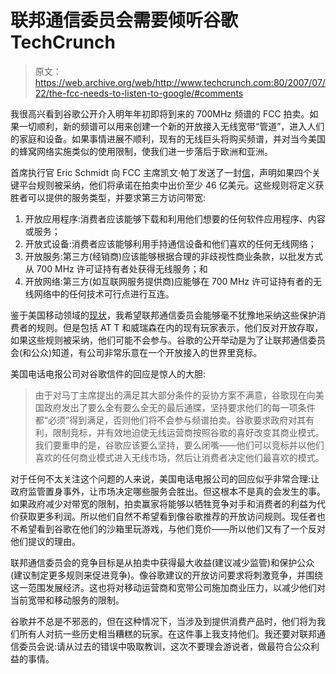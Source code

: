 # 联邦通信委员会需要倾听谷歌 TechCrunch

> 原文：<https://web.archive.org/web/http://www.techcrunch.com:80/2007/07/22/the-fcc-needs-to-listen-to-google/#comments>

我很高兴看到谷歌公开介入明年年初即将到来的 700MHz 频谱的 FCC 拍卖。如果一切顺利，新的频谱可以用来创建一个新的开放接入无线宽带“管道”，进入人们的家庭和设备。如果事情进展不顺利，现有的无线巨头将购买频谱，并对当今美国的蜂窝网络实施类似的使用限制，使我们进一步落后于欧洲和亚洲。

首席执行官 Eric Schmidt 向 FCC 主席凯文·帕丁发送了一封[信](https://web.archive.org/web/20230125031845/http://www.google.com/intl/en/press/pressrel/20070720_wireless.html)，声明如果四个关键平台规则被采纳，他们将承诺在拍卖中出价至少 46 亿美元。这些规则将定义获胜者可以提供的服务类型，并要求第三方访问带宽:

1.  开放应用程序:消费者应该能够下载和利用他们想要的任何软件应用程序、内容或服务；
2.  开放式设备:消费者应该能够利用手持通信设备和他们喜欢的任何无线网络；
3.  开放服务:第三方(经销商)应该能够根据合理的非歧视性商业条款，以批发方式从 700 MHz 许可证持有者处获得无线服务；和
4.  开放网络:第三方(如互联网服务提供商)应能够在 700 MHz 许可证持有者的无线网络中的任何技术可行点进行互连。

鉴于美国移动领域的[现状](https://web.archive.org/web/20230125031845/http://pogue.blogs.nytimes.com/2007/07/05/are-us-cellphone-carriers-calcified/)，我希望联邦通信委员会能够毫不犹豫地采纳这些保护消费者的规则。但是包括 AT T 和威瑞森在内的现有玩家表示，他们反对开放存取，如果这些规则被采纳，他们可能不会参与。谷歌的公开举动是为了让联邦通信委员会(和公众)知道，有公司非常乐意在一个开放接入的世界里竞标。

美国电话电报公司对谷歌信件的回应是惊人的大胆:

> 由于对马丁主席提出的满足其大部分条件的妥协方案不满意，谷歌现在向美国政府发出了要么全有要么全无的最后通牒，坚持要求他们的每一项条件都“必须”得到满足，否则他们将不会参与频谱拍卖。谷歌要求政府对其有利，限制竞标，并有效地迫使无线运营商按照谷歌的喜好改变其商业模式。我们要重申的是，谷歌应该要么坚持，要么闭嘴——他们可以竞标并以他们喜欢的任何商业模式进入无线市场，然后让消费者决定他们最喜欢的模式。

对于任何不太关注这个问题的人来说，美国电话电报公司的回应似乎非常合理:让政府监管置身事外，让市场决定哪些服务会胜出。但这根本不是真的会发生的事。如果政府减少对带宽的限制，拍卖赢家将能够以牺牲竞争对手和消费者的利益为代价获取更多利润。所以他们自然不希望看到像谷歌推荐的开放访问规则。现任者也不希望看到谷歌在他们的沙箱里玩游戏，与他们竞价——所以他们又有了一个反对他们提议的理由。

联邦通信委员会的竞争目标是从拍卖中获得最大收益(建议减少监管)和保护公众(建议制定更多规则来促进竞争)。像谷歌建议的开放访问要求将刺激竞争，并围绕这一范围发展经济。这也将对移动运营商和宽带公司施加商业压力，以减少他们对当前宽带和移动服务的限制。

谷歌并不总是不邪恶的，但在这种情况下，当涉及到提供消费产品时，他们将为我们所有人对抗一些历史相当糟糕的玩家。在这件事上我支持他们。我还要对联邦通信委员会说:请从过去的错误中吸取教训，这次不要理会游说者，做最符合公众利益的事情。